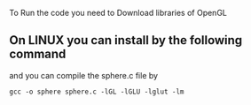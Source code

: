 To Run the code you need to Download libraries of OpenGL 
## On LINUX you can install by the following command
 


and you can compile  the sphere.c file by 
```
gcc -o sphere sphere.c -lGL -lGLU -lglut -lm
```

